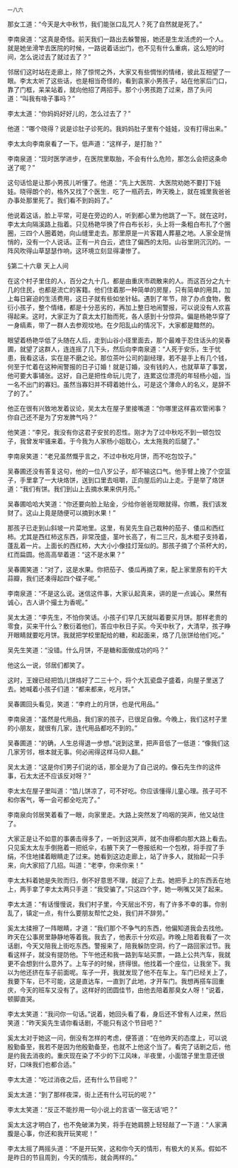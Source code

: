     一八六 

   那女工道：“今天是大中秋节，我们能张口乱咒人？死了自然就是死了。”

   李南泉道：“这真是奇怪。前天我们一路出去躲警报，她还是生龙活虎的一个人。就是她坐滑竿去医院的时候，一路说着话出门，也不见有什么重病，这么短的时间，怎么说过去了就过去了？”

   邻居们这时站在走廊上，除了惊愕之外，大家又有些惆怅的情绪，彼此互相望了一眼。李太太听了这些话，也是相当奇怪的，看到袁家小男孩子，站在他家后门口，靠了门框，呆呆站着，就向他招了两招手。那个小男孩跑了过来，昂了头问道：“叫我有啥子事吗？”

   李太太道：“你妈妈好好儿的，怎么过去了？”

   他道：“哪个晓得？说是诊肚子诊死的。我妈妈肚子里有个娃娃，没有打得出来。”

   李太太向李南泉看了一下。低声道：“这样子，是打胎？”

   李南泉道：“现时医学进步，在医院里取胎，不会有什么危险，那怎么会把这条命送了呢？”

   这句话恰是让那小男孩儿听懂了。他道：“先上大医院．大医院劝她不要打下娃娃。晓得朗个的，格外又找了个医生．吃了一瓶药去，昨天晚上，就在城里我爸爸办事处那里死了。我们看不到妈妈了。”

   他说着这话，脸上平常，可是在旁边的人，听到都心里为他跳了一下。就在这时，李太太向隔溪路上指着。只见杨艳华换了件白布长衫，头上将一条粗白布扎了个圈圈，三四个人圈着她，向山缝里走去。那里原是一片客籍人葬墓之地。人家全是悄悄的，没有一个人说话。正有一片白云，遮住了偏西的太阳。山谷里阴沉沉的。一阵风吹得山草瑟瑟作响，这环境立刻显得凄惨了。

   §第二十六章 天上人间

   在这个村子里住的人，百分之九十几，都是由重庆市疏散来的人。而这百分之九十几的住民，也都是流亡的客籍。他们住着那一种简单的房屋，只有简单的用具，加上每日窘迫的生活费用，这日子就有些如坐针毡。遇到了年节，除了办点食物，敷衍小孩子，整个情绪，都是十分恶劣的，再加上整日地闹警报，可以说没有人欢喜得起来。这时，大家正为了袁太太打胎而死，各人感到十分惊异。偏是杨艳华穿了一身缟素，带了一群人去参观坟地。在夕阳乱山的情况下，大家都是黯然的。

   眼望着杨艳华低了头随在人后，走到山谷小径里面去，那个最难于忍住话头的吴春圃，就望了这群人，连连摇了几下头，然后向李南泉道：“人死于安乐，生于忧患，我看这话，实在是不磨之论。那位茶叶公司的副经理，若不是手上有几个钱，何至于忙着在这种闹警报的日子订婚！就是订婚，没有钱的人，也就草草了事罢，他可要大事铺张。这好，自己是把性命玩儿完了，连累这位漂亮的年轻杨小姐，当一名不出门的寡妇。虽然当寡妇并不碍着她什么，可是这个薄命人的名义，是辞不了的了。”

   他正在很有兴致地发着议论，吴太太在屋子里接嘴道：“你哪里这样喜欢管闲事？你自己还不是为了穷发脾气吗？”

   他笑道：“李兄，我没有你这君子安贫的忍性。刚才为了过中秋吃不到一顿包饺子，我曾发牢骚来着。于今我为人家杨小姐耽心，太太拖我的后腿了。”

   李南泉笑道：“老兄虽然慨乎言之，不过中秋吃月饼，而不吃包饺子。”

   吴春圃还没有答复这句，他的一位八岁公子，却不输这口气。他手臂上挽了个空篮子，手里拿了一大块烙饼，送到口里去咀嚼，正向屋后的山上走。于是举了烙饼道：“我们有饼。我们到山上去摘水果来供月亮。”

   吴春圃哈哈大笑道：“你还要向脸上贴金，少给你爸爸现眼就得。你瞧，我们该发财了。这山上竟是随便可以摘到水果！”

   那孩子已走到山斜坡一片菜地里。这里，有吴先生自己栽种的茄子、倭瓜和西红柿。尤其是西红柿这东西，非常茂盛，茎叶长高了，有二三尺，乱木棍子支持着，蓬乱着一片。上面长的西红柿，大大小小像挂灯笼似的。那孩子摘了个茶杯大的，红而扁圆。他高高举着道：“这不是水果？”

   吴春圃笑道：“对了，这是水果。你把茄子、倭瓜再摘了来，配上家里原有的干大蒜瓣，我们还凑得起四个碟子呢。”

   李南泉道：“不是这么说。迷信这件事，大家认起真来，讲的是一点诚心。果然有诚心，古人讲个撮土为香呢。”

   吴太太道：“李先生，不怕你笑话。小孩子们早几天就叫着要买月饼。那样老贵的零食，买来干什么？敷衍着他们，答应中秋日子买。今天中秋了，大清早，孩子睁开眼睛就要吃月饼。我就把学校里配给的糖，和起面来，烙了几张饼给他们吃。”

   吴先生笑道：“没错。什么月饼，不是糖和面做成功的吗？”

   他这么一说，邻居们都笑了。

   这时，王嫂已经把馅儿饼烙好了二三十个，将个大瓦瓷盘子盛着，向屋子里送了去。她喊着小孩子们道：“都来都来，吃月饼。”

   吴春圃回头看见，笑道：“李府上的月饼，也是代用品。”

   李南泉道：“虽然是代用品，我们家的孩子，已很足自傲。今晚上，我们这村子里的小朋友，就很有几家，连代用品都吃不到的。”

   吴春圃道：“的确，人生总得退一步想。”说到这里，把声音低了一低道：“像我们这几家芳邻，根本就无事。何必闹得这样马仰人翻。”

   吴太太道：“这是你们男子们说的话，那全是为了自己说的。像石先生作的这件事，石太太还不应该反对呀？”

   李太太在屋子里叫道：“馅儿饼凉了，可不好吃。你应该懂得儿童心理。孩子可不和你客气，等一会可都全吃完了。”

   李南泉向邻居笑着看了一眼，向家里走。大路上突然发了呜咽的哭声，他又站住了。

   大家正是让不如意的事袭击得多了，一听到这哭声，就不由得都向那大路上看去。只见奚太太左手倒拖着一把纸伞，右腋下夹了一卷报纸和一个包袱，将手捏了手绢，不住地揉着眼睛走了过来。她看到这边走廊上，站了许多人，就抬起一只手来，向大家招了几招。叫道：“老李，你来你来！”

   李太太料着她是失败而归，倒不好意思不理，就迎了上去。她把手上的东西丢在地上，两手拿了李太太两只手道：“我受骗了。”只这四个字，她一咧嘴又哭了起来。

   李太太道：“有话慢慢说，我们村子里，今天层出不穷，有了许多不幸的事。你别乱了，镇定一点，有什么要朋友帮忙之处，我们并不辞劳。”

   奚太太揉擦了一阵眼睛，才道：“我们那个不争气的东西，他偏知道我会去找他。昨天在公事房里静静地等着我。我去了，他表示十分欢迎。昨晚上陪着我看了一次话剧，今天又陪我上街吃东西。警报来了，陪我躲防空洞，约了一路回家过节。我看这样子，就没有提防他。下午他还和我一路到车站买票，一路上公共汽车，我就更不会想到什么意外了。上车子的时候，挤得很。他找着一个座位，让我坐下。我以为他还挤在车子前面呢。车子一开，我就发现了他不在车上。车门已经关上了，我要下车，已不可能，这是直达车，一直到了此地，才开车门。我想再搭车回重庆，今天的班车又没有了。这样好的团圆佳节，由他去陪着那臭女人呀！”说着，顿脚直哭。

   李太太笑道：“我问你一句话。”说着，她回头看了看，身后还不曾有人过来，然后笑道：“昨天奚先生请你看话剧，不能只有这个节目吧？”

   奚太太对于她这一问，倒没有怎样的考虑，便答道：“在他昨天的态度上，可以说殷勤备至，我若不是因为他殷勤备至，也就不上他这个当了。看完了话剧之后，他是约我去消夜的。重庆现在染了不少的下江风味，半夜里，小面馆子里生意还很好，口味我们也都合适。”

   李太太道：“吃过消夜之后，还有什么节目呢？”

   奚太太道：“到了那样夜深，街上还有什么可玩的呢？”

   李太太笑道：“反正不能抄用一句小说上的言语‘一宿无话’吧？”

   奚太太这才明白了，也不免破涕为笑，将手在她肩膀上轻轻敲了一下道：“人家满腹是心事，你还和我开玩笑呢！”

   李太太摇了两摇头道：“不是开玩笑，这和你今天的情形，有极大的关系。假如不是昨日的节目周到，今天的情形，就会两样的。”

